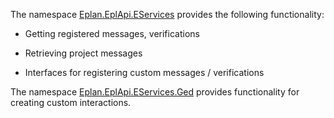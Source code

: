 The namespace [Eplan.EplApi.EServices](Eplan.EplApi.EServicesu.html) provides the following functionality:

- Getting registered messages, verifications

- Retrieving project messages

- Interfaces for registering custom messages / verifications

The namespace [Eplan.EplApi.EServices.Ged](Eplan.EplApi.EServicesu~Eplan.EplApi.EServices.Ged_namespace.html) provides functionality for creating custom interactions.